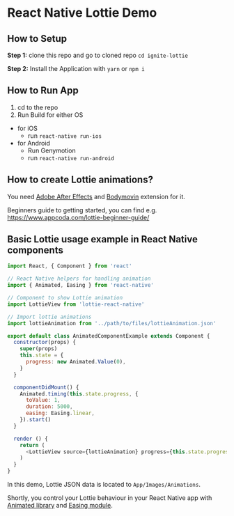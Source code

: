 #  React Native Lottie Demo

## How to Setup

**Step 1:** clone this repo and go to cloned repo `cd ignite-lottie`

**Step 2:** Install the Application with `yarn` or `npm i`

## How to Run App

1. cd to the repo
2. Run Build for either OS
  * for iOS
    * run `react-native run-ios`
  * for Android
    * Run Genymotion
    * run `react-native run-android`

## How to create Lottie animations?

You need [Adobe After Effects](https://www.adobe.com/fi/products/aftereffects.html) and [Bodymovin](https://github.com/airbnb/lottie-web) extension for it.

Beginners guide to getting started, you can find e.g. https://www.appcoda.com/lottie-beginner-guide/

## Basic Lottie usage example in React Native components

```javascript
import React, { Component } from 'react'

// React Native helpers for handling animation
import { Animated, Easing } from 'react-native'

// Component to show Lottie animation
import LottieView from 'lottie-react-native'

// Import lottie animations
import lottieAnimation from '../path/to/files/lottieAnimation.json'

export default class AnimatedComponentExample extends Component {
  constructor(props) {
    super(props)
    this.state = {
      progress: new Animated.Value(0),
    }
  }

  componentDidMount() {
    Animated.timing(this.state.progress, {
      toValue: 1,
      duration: 5000,
      easing: Easing.linear,
    }).start()
  }

  render () {
    return (
      <LottieView source={lottieAnimation} progress={this.state.progress} />
    )
  }
}
```

In this demo, Lottie JSON data is located to `App/Images/Animations`.

Shortly, you control your Lottie behaviour in your React Native app with [Animated library](https://facebook.github.io/react-native/docs/animated.html) and [Easing module](https://facebook.github.io/react-native/docs/easing.html).